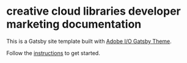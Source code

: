 # creative cloud libraries developer marketing documentation

This is a Gatsby site template built with [Adobe I/O Gatsby Theme](https://github.com/adobe/gatsby-theme-aio).  

Follow the [instructions](https://github.com/adobe/gatsby-theme-parliament#getting-started) to get started.